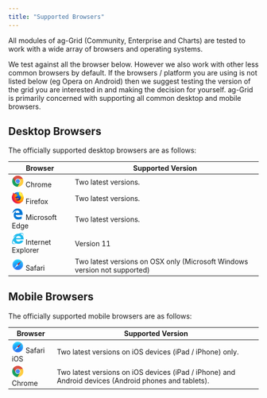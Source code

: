 ```yaml
---
title: "Supported Browsers"
---
```


All modules of ag-Grid (Community, Enterprise and Charts) are tested to work with a wide array of browsers and operating systems.


We test against all the browser below. However we also work with other less common browsers by default. If the browsers / platform you are using is not listed below (eg Opera on Android) then we suggest testing the version of the grid you are interested in and making the decision for yourself. ag-Grid is primarily concerned with supporting all common desktop and mobile browsers.

## Desktop Browsers

The officially supported desktop browsers are as follows:

<style>
    img {
        width: 24px;
    }
</style>

| Browser                                                                 | Supported Version                                                         |
| ----------------------------------------------------------------------- | ------------------------------------------------------------------------- |
| ![Chrome](resources/chrome.svg) Chrome                                  | Two latest versions.                                                      |
| ![Firefox](resources/firefox.svg) Firefox                               | Two latest versions.                                                      |
| ![Microsoft Edge](resources/edge.svg) Microsoft Edge                    | Two latest versions.                                                      |
| ![Internet Explorer](resources/internet_explorer.svg) Internet Explorer | Version 11                                                                |
| ![Safari](resources/safari.svg) Safari                                  | Two latest versions on OSX only (Microsoft Windows version not supported) |

## Mobile Browsers

The officially supported mobile browsers are as follows:

| Browser | Supported Version |
| ------- | ----------------- |
| ![Safari iOS](resources/safari.svg) Safari iOS | Two latest versions on iOS devices (iPad / iPhone) only. |
| ![Chrome](resources/chrome.svg) Chrome | Two latest versions on iOS devices (iPad / iPhone) and Android devices (Android phones and tablets). |